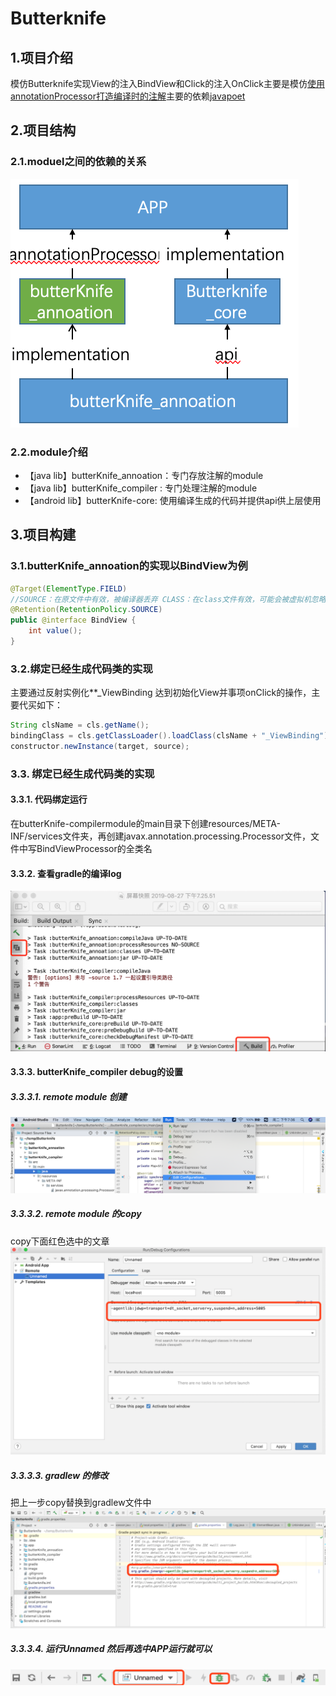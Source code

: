 # Butterknife  
## 1.项目介绍
模仿Butterknife实现View的注入BindView和Click的注入OnClick主要是模仿[使用annotationProcessor打造编译时的注解](https://www.jianshu.com/p/9594d2329392)主要的依赖[javapoet](https://github.com/square/javapoet/releases)  

## 2.项目结构
### 2.1.moduel之间的依赖的关系
![blockchain](https://raw.githubusercontent.com/zhihaoliang/Butterknife/master/image/framework_map.png "依赖关系")  

### 2.2.module介绍
+ 【java lib】butterKnife_annoation：专门存放注解的module  
+ 【java lib】butterKnife_compiler : 专门处理注解的module  
+ 【android lib】butterKnife-core: 使用编译生成的代码并提供api供上层使用

## 3.项目构建
### 3.1.butterKnife_annoation的实现以BindView为例
```java
@Target(ElementType.FIELD)
//SOURCE：在原文件中有效，被编译器丢弃 CLASS：在class文件有效，可能会被虚拟机忽略 RUNTIME：在运行时有效
@Retention(RetentionPolicy.SOURCE)
public @interface BindView {
    int value();
}
```
### 3.2.绑定已经生成代码类的实现
主要通过反射实例化**_ViewBinding 达到初始化View并事项onClick的操作，主要代买如下：
```java
String clsName = cls.getName();
bindingClass = cls.getClassLoader().loadClass(clsName + "_ViewBinding");
constructor.newInstance(target, source);
```
### 3.3. 绑定已经生成代码类的实现

#### 3.3.1. 代码绑定运行
在butterKnife-compilermodule的main目录下创建resources/META-INF/services文件夹，再创建javax.annotation.processing.Processor文件，文件中写BindViewProcessor的全类名

#### 3.3.2. 查看gradle的编译log
![blockchain](https://raw.githubusercontent.com/zhihaoliang/Butterknife/master/image/gradle_log.png "示例图") 

#### 3.3.3. butterKnife_compiler debug的设置  

##### 3.3.3.1. remote module 创建
![blockchain](https://raw.githubusercontent.com/zhihaoliang/Butterknife/master/image/go.png "示例图") 

##### 3.3.3.2. remote module 的copy
copy下面红色选中的文章
![blockchain](https://raw.githubusercontent.com/zhihaoliang/Butterknife/master/image/remote.png "示例图") 
##### 3.3.3.3. gradlew 的修改
把上一步copy替换到gradlew文件中
![blockchain](https://raw.githubusercontent.com/zhihaoliang/Butterknife/master/image/gradlew.png "示例图") 

##### 3.3.3.4. 运行Unnamed 然后再选中APP运行就可以
![blockchain](https://raw.githubusercontent.com/zhihaoliang/Butterknife/master/image/debug.png "示例图") 





